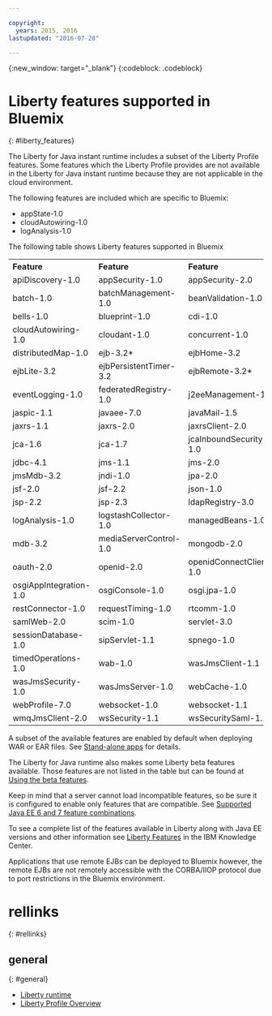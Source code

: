```yaml
---

copyright:
  years: 2015, 2016
lastupdated: "2016-07-28"

---
```


{:new_window: target="_blank"}
{:codeblock: .codeblock}

# Liberty features supported in Bluemix
{: #liberty_features}

The Liberty for Java instant runtime includes a subset of the Liberty Profile features.  Some features which the Liberty Profile provides are not available in the Liberty for Java instant runtime because they are not applicable in the cloud environment.

The following features are included which are specific to Bluemix:
* appState-1.0
* cloudAutowiring-1.0
* logAnalysis-1.0

The following table shows Liberty features supported in Bluemix

<table>

<tr>
<th align="left">Feature</th>
<th align="left">Feature</th>
<th align="left">Feature</th>
<th align="left">Feature</th>
</tr>

<tr>
<td>apiDiscovery-1.0</td>
<td>appSecurity-1.0</td>
<td>appSecurity-2.0</td>
<td>appState-1.0</td>
</tr>

<tr>
<td>batch-1.0</td>
<td>batchManagement-1.0</td>
<td>beanValidation-1.0</td>
<td>beanValidation-1.1 </td>
</tr>

<tr>
<td>bells-1.0</td>
<td>blueprint-1.0 </td>
<td>cdi-1.0</td>
<td>cdi-1.2</td>
</tr>

<tr>
<td>cloudAutowiring-1.0</td>
<td>cloudant-1.0</td>
<td>concurrent-1.0</td>
<td>couchdb-1.0</td>
</tr>

<tr>
<td>distributedMap-1.0</td>
<td>ejb-3.2*</td>
<td>ejbHome-3.2</td>
<td>ejbLite-3.1</td>
</tr>

<tr>
<td>ejbLite-3.2</td>
<td>ejbPersistentTimer-3.2</td>
<td>ejbRemote-3.2*</td>
<td>el-3.0</td>
</tr>

<tr>
<td>eventLogging-1.0</td>
<td>federatedRegistry-1.0</td>
<td>j2eeManagement-1.1</td>
<td>jacc-1.5</td>
</tr>

<tr>
<td>jaspic-1.1</td>
<td>javaee-7.0</td>
<td>javaMail-1.5</td>
<td>jaxb-2.2</td>
</tr>

<tr>
<td>jaxrs-1.1</td>
<td>jaxrs-2.0</td>
<td>jaxrsClient-2.0</td>
<td>jaxws-2.2</td>
</tr>

<tr>
<td>jca-1.6</td>
<td>jca-1.7</td>
<td>jcaInboundSecurity-1.0</td>
<td>jdbc-4.0</td>
</tr>

<tr>
<td>jdbc-4.1</td>
<td>jms-1.1</td>
<td>jms-2.0</td>
<td>jmsMdb-3.1</td>
</tr>

<tr>
<td>jmsMdb-3.2</td>
<td>jndi-1.0</td>
<td>jpa-2.0</td>
<td>jpa-2.1</td>
</tr>

<tr>
<td>jsf-2.0</td>
<td>jsf-2.2</td>
<td>json-1.0</td>
<td>jsonp-1.0</td>
</tr>

<tr>
<td>jsp-2.2</td>
<td>jsp-2.3</td>
<td>ldapRegistry-3.0</td>
<td>localConnector-1.0</td>
</tr>

<tr>
<td>logAnalysis-1.0</td>
<td>logstashCollector-1.0</td>
<td>managedBeans-1.0</td>
<td>mdb-3.1</td>
</tr>

<tr>
<td>mdb-3.2</td>
<td>mediaServerControl-1.0</td>
<td>mongodb-2.0</td>
<td>monitor-1.0</td>
</tr>

<tr>
<td>oauth-2.0</td>
<td>openid-2.0</td>
<td>openidConnectClient-1.0</td>
<td>openidConnectServer-1.0</td>
</tr>

<tr>
<td>osgiAppIntegration-1.0</td>
<td>osgiConsole-1.0</td>
<td>osgi.jpa-1.0</td>
<td>passwordUtilities-1.0</td>
</tr>

<tr>
<td>restConnector-1.0</td>
<td>requestTiming-1.0</td>
<td>rtcomm-1.0</td>
<td>rtcommGateway-1.0</td>
</tr>

<tr>
<td>samlWeb-2.0</td>
<td>scim-1.0</td>
<td>servlet-3.0</td>
<td>servlet-3.1</td>
</tr>

<tr>
<td>sessionDatabase-1.0</td>
<td>sipServlet-1.1</td>
<td>spnego-1.0</td>
<td>ssl-1.0</td>
</tr>

<tr>
<td>timedOperations-1.0</td>
<td>wab-1.0</td>
<td>wasJmsClient-1.1</td>
<td>wasJmsClient-2.0</td>
</tr>

<tr>
<td>wasJmsSecurity-1.0</td>
<td>wasJmsServer-1.0</td>
<td>webCache-1.0</td>
<td>webProfile-6.0</td>
</tr>

<tr>
<td>webProfile-7.0</td>
<td>websocket-1.0</td>
<td>websocket-1.1</td>
<td>wmqJmsClient-1.1</td>
</tr>

<tr>
<td>wmqJmsClient-2.0</td>
<td>wsSecurity-1.1</td>
<td>wsSecuritySaml-1.1</td>
<td></td>
</tr>
</table>

A subset of the available features are enabled by default when deploying WAR or EAR files.  See [Stand-alone apps](optionsForPushing.html#stand_alone_apps) for details.

The Liberty for Java runtime also makes some Liberty beta features available. Those features are not listed in the table but can be found at [Using the beta features](/docs/runtimes/liberty/usingBetaFeatures.html).

Keep in mind that a server cannot load incompatible features, so be sure it is configured to enable only features that are compatible. See
    <a href="http://www-01.ibm.com/support/knowledgecenter/SSEQTP_8.5.5/com.ibm.websphere.wlp.doc/ae/rwlp_prog_model_supported_combos.html">Supported Java EE 6 and 7 feature combinations</a>.

To see a complete list of the features available in Liberty along with Java EE versions and other information see
[Liberty Features](https://www.ibm.com/support/knowledgecenter/SSCKBL_8.5.5/com.ibm.websphere.wlp.doc/ae/rwlp_feat.html)
in the IBM Knowledge Center.

Applications that use remote EJBs can be deployed to Bluemix
however, the remote EJBs are not remotely accessible with the CORBA/IIOP
protocol due to port restrictions in the Bluemix environment.

# rellinks
{: #rellinks}
## general
{: #general}
* [Liberty runtime](index.html)
* [Liberty Profile Overview](http://www-01.ibm.com/support/knowledgecenter/SSAW57_8.5.5/com.ibm.websphere.wlp.nd.doc/ae/cwlp_about.html)
